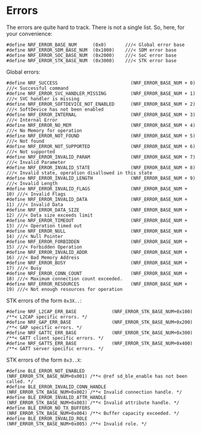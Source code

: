 # Errors

The errors are quite hard to track. There is not a single list. So, here, for your convenience:

    #define NRF_ERROR_BASE_NUM      (0x0)       ///< Global error base
    #define NRF_ERROR_SDM_BASE_NUM  (0x1000)    ///< SDM error base
    #define NRF_ERROR_SOC_BASE_NUM  (0x2000)    ///< SoC error base
    #define NRF_ERROR_STK_BASE_NUM  (0x3000)    ///< STK error base

Global errors:

    #define NRF_SUCCESS                           (NRF_ERROR_BASE_NUM + 0)  ///< Successful command
    #define NRF_ERROR_SVC_HANDLER_MISSING         (NRF_ERROR_BASE_NUM + 1)  ///< SVC handler is missing
    #define NRF_ERROR_SOFTDEVICE_NOT_ENABLED      (NRF_ERROR_BASE_NUM + 2)  ///< SoftDevice has not been enabled
    #define NRF_ERROR_INTERNAL                    (NRF_ERROR_BASE_NUM + 3)  ///< Internal Error
    #define NRF_ERROR_NO_MEM                      (NRF_ERROR_BASE_NUM + 4)  ///< No Memory for operation
    #define NRF_ERROR_NOT_FOUND                   (NRF_ERROR_BASE_NUM + 5)  ///< Not found
    #define NRF_ERROR_NOT_SUPPORTED               (NRF_ERROR_BASE_NUM + 6)  ///< Not supported
    #define NRF_ERROR_INVALID_PARAM               (NRF_ERROR_BASE_NUM + 7)  ///< Invalid Parameter
    #define NRF_ERROR_INVALID_STATE               (NRF_ERROR_BASE_NUM + 8)  ///< Invalid state, operation disallowed in this state
    #define NRF_ERROR_INVALID_LENGTH              (NRF_ERROR_BASE_NUM + 9)  ///< Invalid Length
    #define NRF_ERROR_INVALID_FLAGS               (NRF_ERROR_BASE_NUM + 10) ///< Invalid Flags
    #define NRF_ERROR_INVALID_DATA                (NRF_ERROR_BASE_NUM + 11) ///< Invalid Data
    #define NRF_ERROR_DATA_SIZE                   (NRF_ERROR_BASE_NUM + 12) ///< Data size exceeds limit
    #define NRF_ERROR_TIMEOUT                     (NRF_ERROR_BASE_NUM + 13) ///< Operation timed out
    #define NRF_ERROR_NULL                        (NRF_ERROR_BASE_NUM + 14) ///< Null Pointer
    #define NRF_ERROR_FORBIDDEN                   (NRF_ERROR_BASE_NUM + 15) ///< Forbidden Operation
    #define NRF_ERROR_INVALID_ADDR                (NRF_ERROR_BASE_NUM + 16) ///< Bad Memory Address
    #define NRF_ERROR_BUSY                        (NRF_ERROR_BASE_NUM + 17) ///< Busy
    #define NRF_ERROR_CONN_COUNT                  (NRF_ERROR_BASE_NUM + 18) ///< Maximum connection count exceeded.
    #define NRF_ERROR_RESOURCES                   (NRF_ERROR_BASE_NUM + 19) ///< Not enough resources for operation


STK errors of the form `0x3X..`:

    #define NRF_L2CAP_ERR_BASE             (NRF_ERROR_STK_BASE_NUM+0x100) /**< L2CAP specific errors. */
    #define NRF_GAP_ERR_BASE               (NRF_ERROR_STK_BASE_NUM+0x200) /**< GAP specific errors. */
    #define NRF_GATTC_ERR_BASE             (NRF_ERROR_STK_BASE_NUM+0x300) /**< GATT client specific errors. */
    #define NRF_GATTS_ERR_BASE             (NRF_ERROR_STK_BASE_NUM+0x400) /**< GATT server specific errors. */

STK errors of the form `0x3..X`:

    #define BLE_ERROR_NOT_ENABLED            (NRF_ERROR_STK_BASE_NUM+0x001) /**< @ref sd_ble_enable has not been called. */
    #define BLE_ERROR_INVALID_CONN_HANDLE    (NRF_ERROR_STK_BASE_NUM+0x002) /**< Invalid connection handle. */
    #define BLE_ERROR_INVALID_ATTR_HANDLE    (NRF_ERROR_STK_BASE_NUM+0x003) /**< Invalid attribute handle. */
    #define BLE_ERROR_NO_TX_BUFFERS          (NRF_ERROR_STK_BASE_NUM+0x004) /**< Buffer capacity exceeded. */
    #define BLE_ERROR_INVALID_ROLE           (NRF_ERROR_STK_BASE_NUM+0x005) /**< Invalid role. */



